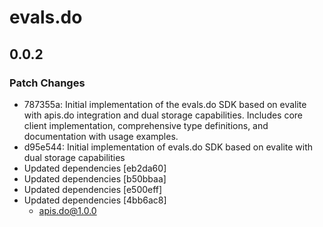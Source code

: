 # evals.do

## 0.0.2

### Patch Changes

- 787355a: Initial implementation of the evals.do SDK based on evalite with apis.do integration and dual storage capabilities. Includes core client implementation, comprehensive type definitions, and documentation with usage examples.
- d95e544: Initial implementation of evals.do SDK based on evalite with dual storage capabilities
- Updated dependencies [eb2da60]
- Updated dependencies [b50bbaa]
- Updated dependencies [e500eff]
- Updated dependencies [4bb6ac8]
  - apis.do@1.0.0
